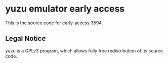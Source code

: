 yuzu emulator early access
=============

This is the source code for early-access 3594.

## Legal Notice

yuzu is a GPLv3 program, which allows fully free redistribution of its source code.